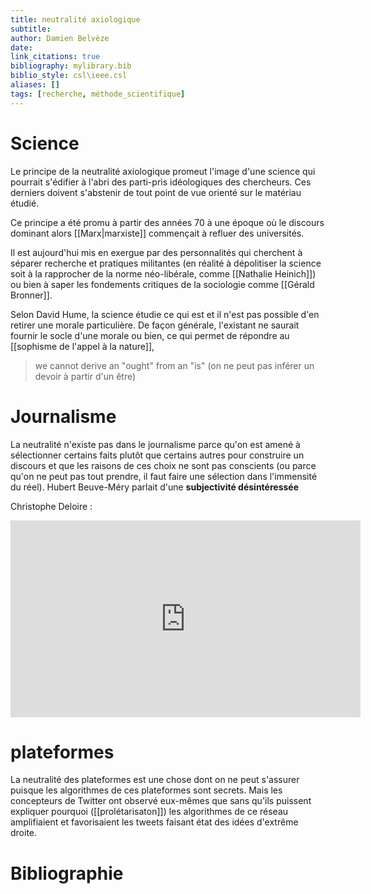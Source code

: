 ```yaml
---
title: neutralité axiologique
subtitle:
author: Damien Belvèze
date:
link_citations: true
bibliography: mylibrary.bib
biblio_style: csl\ieee.csl
aliases: []
tags: [recherche, méthode_scientifique]
---
```


# Science

Le principe de la neutralité axiologique promeut l'image d'une science qui pourrait s'édifier à l'abri des parti-pris idéologiques des chercheurs. Ces derniers doivent s'abstenir de tout point de vue orienté sur le matériau étudié. 

Ce principe a été promu à partir des années 70 à une époque où le discours dominant alors [[Marx|marxiste]] commençait à refluer des universités. 

Il est aujourd'hui mis en exergue par des personnalités qui cherchent à séparer recherche et pratiques militantes (en réalité à dépolitiser la science soit à la rapprocher de la norme néo-libérale, comme [[Nathalie Heinich]]) ou bien à saper les fondements critiques de la sociologie comme [[Gérald Bronner]]. 

Selon David Hume, la science étudie ce qui est et il n'est pas possible d'en retirer une morale particulière. De façon générale, l'existant ne saurait fournir le socle d'une morale ou bien, ce qui permet de répondre au [[sophisme de l'appel à la nature]],

> we cannot derive an "ought" from an "is" (on ne peut pas inférer un devoir à partir d'un être)



# Journalisme

La neutralité n'existe pas dans le journalisme parce qu'on est amené à sélectionner certains faits plutôt que certains autres pour construire un discours et que les raisons de ces choix ne sont pas conscients (ou parce qu'on ne peut pas tout prendre, il faut faire une sélection dans l'immensité du réel). Hubert Beuve-Méry parlait d'une **subjectivité désintéressée**

Christophe Deloire : 
<iframe width="560" height="315" src="https://www.youtube.com/embed/YHNxl8djy5Y?start=3956" title="YouTube video player" frameborder="0" allow="accelerometer; autoplay; clipboard-write; encrypted-media; gyroscope; picture-in-picture" allowfullscreen></iframe>


# plateformes

La neutralité des plateformes est une chose dont on ne peut s'assurer puisque les algorithmes de ces plateformes sont secrets. Mais les concepteurs de Twitter ont observé eux-mêmes que sans qu'ils puissent expliquer pourquoi ([[prolétarisaton]]) les algorithmes de ce réseau amplifiaient et favorisaient les tweets faisant état des idées d'extrême droite.



# Bibliographie

